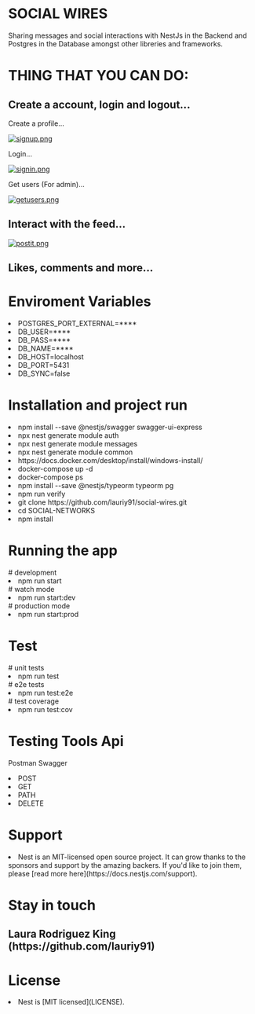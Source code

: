 <h1>SOCIAL WIRES</h1>

<p>Sharing messages and social interactions with NestJs in the Backend and Postgres in the Database amongst other libreries and frameworks.</p>


<h1> THING THAT YOU CAN DO: </h1>


<h2> Create a account, login and logout... </h2>

<h> Create a profile... </h>

[![signup.png](https://i.postimg.cc/cHn54sgD/signup.png)](https://postimg.cc/5YfmsWmv)

<h> Login... </h>

[![signin.png](https://i.postimg.cc/ZqW2QkmL/signin.png)](https://postimg.cc/LqMxqbnq)

<h> Get users (For admin)... </h>

[![getusers.png](https://i.postimg.cc/XJnq8vfh/getusers.png)](https://postimg.cc/TyHT2fHq)

<h2> Interact with the feed... </h2>

[![postit.png](https://i.postimg.cc/br2XdjHC/postit.png)](https://postimg.cc/7JDtQdR0)

<h2> Likes, comments and more... </h2>

<h1>Enviroment Variables</h1>

<li>POSTGRES_PORT_EXTERNAL=****</li>
<li>DB_USER=****</li>
<li>DB_PASS=****</li>
<li>DB_NAME=****</li>
<li>DB_HOST=localhost</li>
<li>DB_PORT=5431</li>
<li>DB_SYNC=false</li>

<h1>Installation and project run</h1>

<li>npm install --save @nestjs/swagger swagger-ui-express</li>
<li>npx nest generate module auth</li>
<li>npx nest generate module messages</li>
<li>npx nest generate module common</li>
<li>https://docs.docker.com/desktop/install/windows-install/</li>
<li>docker-compose up -d</li>
<li>docker-compose ps</li>
<li>npm install --save @nestjs/typeorm typeorm pg</li>
<li>npm run verify</li>
<li>git clone https://github.com/lauriy91/social-wires.git</li>
<li>cd SOCIAL-NETWORKS</li>
<li>npm install</li>

<h1>Running the app</h1>
# development
<li>npm run start</li>
# watch mode
<li>npm run start:dev</li>
# production mode
<li>npm run start:prod</li>

<h1>Test</h1>
# unit tests
<li>npm run test</li>
# e2e tests
<li>npm run test:e2e</li>
# test coverage
<li>npm run test:cov</li>

<h1>Testing Tools Api</h1>

<label>Postman</label>
<label>Swagger</label>

<li>POST</li>
<li>GET</li>
<li>PATH</li>
<li>DELETE</li>

<h1>Support</h1>

<li>Nest is an MIT-licensed open source project. It can grow thanks to the sponsors and support by the amazing backers. If you'd like to join them, please [read more here](https://docs.nestjs.com/support).</li>

<h1>Stay in touch</h1>
<h2>Laura Rodriguez King (https://github.com/lauriy91)</h2>

<h1>License</h1>
<li>Nest is [MIT licensed](LICENSE).</li>